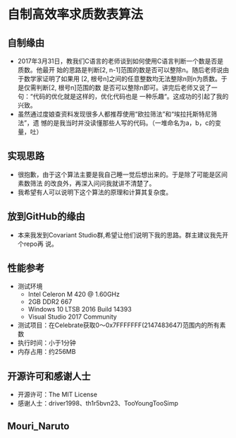 ﻿# 自制高效率求质数表算法

## 自制缘由
- 2017年3月31日，教我们C语言的老师谈到如何使用C语言判断一个数是否是质数。他最开
  始的思路是判断[2, n-1]范围的数是否可以整除n。随后老师说由于数学家证明了如果用
  [2, 根号n]之间的任意整数均无法整除n则n为质数。于是仅需判断[2, 根号n]范围的数
  是否可以整除n即可。讲完后老师又说了一句：“代码的优化就是这样的，优化代码也是
  一种乐趣“。这成功的引起了我的兴致。
- 虽然通过度娘查资料发现很多人都推荐使用“欧拉筛法”和“埃拉托斯特尼筛法”，遗
  憾的是我当时并没读懂那些人写的代码。（一堆命名为a，b，c的变量，吐）

## 实现思路
- 很抱歉，由于这个算法主要是我自己睡一觉后想出来的。于是除了可能是区间素数筛法
  的改良外，再深入问问我就讲不清楚了。
- 我希望有人可以说明下这个算法的原理和计算其复杂度。

## 放到GitHub的缘由
- 本来我发到Covariant Studio群,希望让他们说明下我的思路。群主建议我先开个repo再
  说。

## 性能参考
- 测试环境
  - Intel Celeron M 420 @ 1.60GHz
  - 2GB DDR2 667
  - Windows 10 LTSB 2016 Build 14393
  - Visual Studio 2017 Community
- 测试项目：在Celebrate获取0～0x7FFFFFFF(2147483647)范围内的所有素数
- 执行时间：小于1分钟
- 内存占用：约256MB

## 开源许可和感谢人士
- 开源许可：The MIT License
- 感谢人士：driver1998、th1r5bvn23、TooYoungTooSimp

## Mouri_Naruto